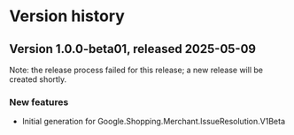 # Version history

## Version 1.0.0-beta01, released 2025-05-09

Note: the release process failed for this release; a new release
will be created shortly.

### New features

- Initial generation for Google.Shopping.Merchant.IssueResolution.V1Beta

